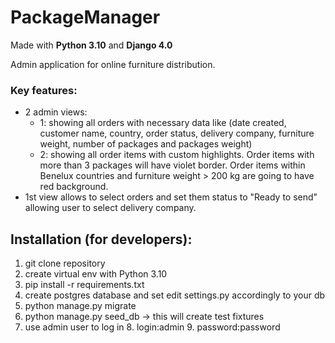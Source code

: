 # PackageManager
Made with **Python 3.10** and **Django 4.0**

Admin application for online furniture distribution.

### Key features:
- 2 admin views:
  - 1: showing all orders with necessary data like (date created, customer name, country, order status, delivery company, furniture weight, number of packages and packages weight)
  - 2: showing all order items with custom highlights. Order items with more than 3 packages will have violet border. Order items within Benelux countries and furniture weight > 200 kg are going to have red background.
- 1st view allows to select orders and set them status to "Ready to send" allowing user to select delivery company.

## Installation (for developers):
1. git clone repository
2. create virtual env with Python 3.10
3. pip install -r requirements.txt
4. create postgres database and set edit settings.py accordingly to your db
5. python manage.py migrate
6. python manage.py seed_db -> this will create test fixtures
7. use admin user to log in
   8. login:admin
   9. password:password



